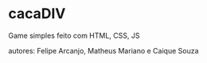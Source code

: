# cacaDIV

Game simples feito com HTML, CSS, JS

autores: Felipe Arcanjo, Matheus Mariano e Caique Souza
